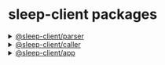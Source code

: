 # sleep-client packages

<details>
    <summary><a href="parser">@sleep-client/parser</a></summary>
    
    Library for parsing sleep client state files. Used by app for import/export.
</details>

<details>
    <summary><a href="caller">@sleep-client/caller</a></summary>
    
    Library for calling sleep client state file requests.
</details>

<details>
    <summary><a href="caller">@sleep-client/app</a></summary>
    
    Desktop client.
</details>
